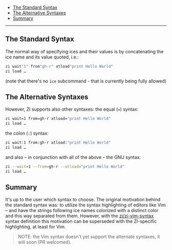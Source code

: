 - [The Standard Syntax](#the-standard-syntax)
- [The Alternative Syntaxes](#the-alternative-syntaxes)
- [Summary](#summary)

---

## The Standard Syntax

The normal way of specifying ices and their values is by concatenating the ice
name and its value quoted, i.e.:

```zsh
zi wait"1" from"gh-r" atload"print Hello World"
zi load …
```

(note that there's no `ice` subcommand - that is currently being fully allowed)

## The Alternative Syntaxes

However, ZI supports also other syntaxes: the equal (`=`) syntax:

```zsh
zi wait=1 from=gh-r atload="print Hello World"
zi load …
```

the colon (`:`) syntax:

```zsh
zi wait:1 from:gh-r atload:"print Hello World"
zi load …
```

and also – in conjunction with all of the above – the GNU syntax:

```zsh
zi --wait=1 --from=gh-r --atload="print Hello World"
zi load …
```

## Summary

It's up to the user which syntax to choose. The original motivation behind the
standard syntax was: to utilize the syntax highlighting of editors like Vim –
and have the strings following ice names colorized with a distinct color and
this way separated from them. However, with the
[zi/zi-vim-syntax](https://github.com/z-shell/zi-vim-syntax)
syntax definition this motivation can be superseded with the ZI-specific
highlighting, at least for Vim.

> NOTE: the Vim syntax doesn't yet support the alternate syntaxes, it will soon (PR welcomed).
